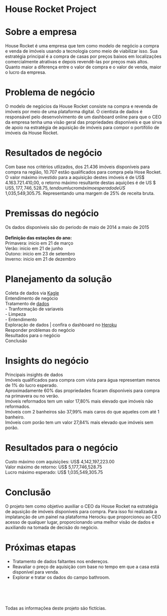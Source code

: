 # House Rocket Project
# Sobre a empresa
House Rocket é uma empresa que tem como modelo de negócio a compra e venda de imóveis usando a tecnologia como meio de viabilizar isso. Sua estratégia principal é a compra de casas por preços baixos em localizações comercialmente atrativas e depois revendê-las por preços mais altos. Quanto maior a diferença entre o valor de compra e o valor de venda, maior o lucro da empresa.

# Problema de negócio
O modelo de negócios da House Rocket consiste na compra e revenda de imóveis por meio de uma plataforma digital. O cientista de dados é responsável pelo desenvolvimento de um dashboard online para que o CEO da empresa tenha uma visão geral das propriedades disponíveis e que sirva de apoio na estratégia de aquisição de imóveis para compor o portifólio de imóveis da House Rocket.

# Resultados de negócio
Com base nos critérios utlizados, dos 21.436 imóveis disponíveis para compra na região, 10.707 estão qualificados para compra pela Hose Rocket. O valor máximo investido para a aquisição destes imóveis é de US$ 4.163.721.410,00, o retorno máximo resultante destas aquições é de US $ US$5,177,746,528.75, tendo um lucro máximo esperado de US$ 1,035,549,305.75. Representando uma margem de 25% de receita bruta.

# Premissas do negócio
Os dados disponíveis são do periodo de maio de 2014 a maio de 2015
<br />
<br />**Definição das estações do ano:**
<br />Primavera: inicio em 21 de março
<br />Verão: inicio em 21 de junho
<br />Outono: inicio em 23 de setembro
<br />Inverno: inicio em 21 de dezembro

# Planejamento da solução
Coleta de dados via [Kagle](https://www.kaggle.com/harlfoxem/housesalesprediction)
<br /> Entendimento de negócio
<br />Tratamento de [dados](https://github.com/obregonrodrigo/house-rocket-insights/tree/main/notebooks)
<br /> - Tranformação de variaveis
<br /> - Limpeza
<br /> - Entendimento
<br />Exploração de dados | confira o dashboard no [Heroku](https://analytics-house-rocket-21.herokuapp.com/)
<br />Responder problemas do negócio
<br />Resultados para o negócio
<br />Conclusão

# Insights do negócio
Principais insights de dados
<br />Imóveis qualificados para compra com vista para água representam menos de 1% do lucro esperado.
<br />Aproximadamente 60% das propriedades ficaram disponíveis para compra na primavera ou no verão.
<br />Imóveis reformados tem um valor 17,80% mais elevado que imóveis não reformados.
<br />Imóveis com 2 banheiros são 37,99% mais caros do que aqueles com até 1 banheiro.
<br />Imóveis com porão tem um valor 27,84% mais elevado que imóveis sem porão.

# Resultados para o negócio
Custo máximo com aquisições: US$ 4,142,197,223.00
<br />Valor máximo de retorno: US$ 5,177,746,528.75
<br />Lucro máximo esperado: US$ 1,035,549,305.75

# Conclusão
O projeto tem como objetivo auxiliar o CEO da House Rocket na estratégia de aqusição de imóveis disponíveis para compra. Para isso foi realizada a implatanção de um painel na plataforma Herocku que proporcionou ao CEO acesso de qualquer lugar, proporcionando uma melhor visão de dados e auxiliando na tomada de decisão do negócio.

# Próximas etapas
- Tratamento de dados faltantes nos endereços.
- Reavaliar o preço de aquisição com base no tempo em que a casa está disponível para venda.
- Explorar e tratar os dados do campo bathroom.
<br />
<br />
<br />
<br /> Todas as informaçõea deste projeto são fictícias.



